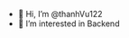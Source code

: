 - 👋 Hi, I’m @thanhVu122
- 👀 I’m interested in Backend

<!---
thanhVu122/thanhVu122 is a ✨ special ✨ repository because its `README.md` (this file) appears on your GitHub profile.
You can click the Preview link to take a look at your changes.
--->

